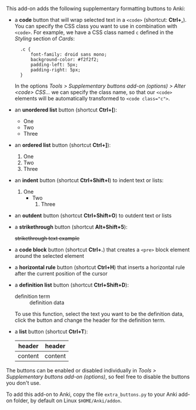 This add-on adds the following supplementary formatting buttons to Anki:

* a **code** button that will wrap selected text in a `<code>` (shortcut: **Ctrl+,**). You can specify the CSS class you want to use in combination with `<code>`. For example, we have a CSS class named `c` defined in the *Styling* section of *Cards*:

        .c {
            font-family: droid sans mono;
            background-color: #f2f2f2;
            padding-left: 5px;
            padding-right: 5px;
        }

    In the options *Tools &gt; Supplementary buttons add-on (options) &gt; Alter &lt;code&gt; CSS...* we can specify the class name, so that our `<code>` elements will be automatically transformed to `<code class="c">`.

* an **unordered list** button (shortcut **Ctrl+[**):

    * One
    * Two
    * Three

* an **ordered list** button (shortcut **Ctrl+]**):

    1. One
    2. Two
    3. Three

* an **indent** button (shortcut **Ctrl+Shift+I**) to indent text or lists:

    1. One
        * Two
            1. Three

* an **outdent** button (shortcut **Ctrl+Shift+O**) to outdent text or lists

* a **strikethrough** button (shortcut **Alt+Shift+5**):

    ~~strikethrough text example~~

* a **code block** button (shortcut **Ctrl+.**) that creates a `<pre>` block element around the selected element

* a **horizontal rule** button (shortcut **Ctrl+H**) that inserts a horizontal rule after the current position of the cursor

* a **definition list** button (shortcut **Ctrl+Shift+D**):

    <dl><dt>definition term</dt><dd>definition data</dd>

    To use this function, select the text you want to be the definition data, click the button and change the header for the definition term.

* a **list** button (shortcut **Ctrl+T**):

    header | header
    --- | ---
    content | content

The buttons can be enabled or disabled individually in *Tools > Supplementary buttons add-on (options)*, so feel free to disable the buttons you don't use.

To add this add-on to Anki, copy the file `extra_buttons.py` to your Anki add-on folder, by default on Linux `$HOME/Anki/addon`.
